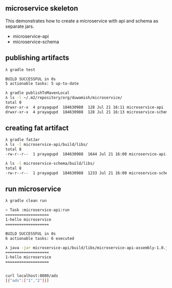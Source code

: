 microservice skeleton
-----------------------

This demonstrates how to create a microservice with api and schema as separate jars.

- microservice-api
- microservice-schema
 

publishing artifacts
----------

```bash
λ gradle test

BUILD SUCCESSFUL in 0s
5 actionable tasks: 5 up-to-date

λ gradle publishToMavenLocal
λ ls -l ~/.m2/repository/org/duwamish/microservice/
total 0
drwxr-xr-x  4 prayagupd  184630988  128 Jul 21 16:11 microservice-api
drwxr-xr-x  4 prayagupd  184630988  128 Jul 21 16:13 microservice-schema
```

creating fat artifact
---------

```bash
λ gradle fatJar
λ ls -l microservice-api/build/libs/
total 8
-rw-r--r--  1 prayagupd  184630988  1644 Jul 21 16:00 microservice-api-1.0.jar

λ ls -l microservice-schema/build/libs/
total 8
-rw-r--r--  1 prayagupd  184630988  1233 Jul 21 16:00 microservice-schema-1.0.jar
```

run microservice
--------

```bash
λ gradle clean run

> Task :microservice-api:run
===================
1-hello microservice
===================

BUILD SUCCESSFUL in 0s
6 actionable tasks: 6 executed
```

```bash
λ java -jar microservice-api/build/libs/microservice-api-assembly-1.0.jar 
===================
1-hello microservice
===================


curl localhost:8080/ads
[{"ads":["1","2"]}]

```
